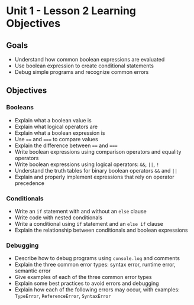 # Unit 1 - Lesson 2 Learning Objectives

## Goals

- Understand how common boolean expressions are evaluated
- Use boolean expression to create conditional statements
- Debug simple programs and recognize common errors

## Objectives

### Booleans

- Explain what a boolean value is
- Explain what logical operators are
- Explain what a boolean expression is
- Use `==` and `===` to compare values
- Explain the difference between `==` and `===`
- Write boolean expressions using comparison operators and equality operators
- Write boolean expressions using logical operators: `&&`, `||`, `!`
- Understand the truth tables for binary boolean operators `&&` and `||`
- Explain and properly implement expressions that rely on operator precedence

### Conditionals

- Write an `if` statement with and without an `else` clause
- Write code with nested conditionals
- Write a conditional using `if` statement and an `else if` clause
- Explain the relationship between conditionals and boolean expressions

### Debugging

- Describe how to debug programs using `console.log` and comments
- Explain the three common error types: syntax error, runtime error, semantic error
- Give examples of each of the three common error types
- Explain some best practices to avoid errors and debugging
- Explain how each of the following errors may occur, with examples: `TypeError`, `ReferenceError`, `SyntaxError`
